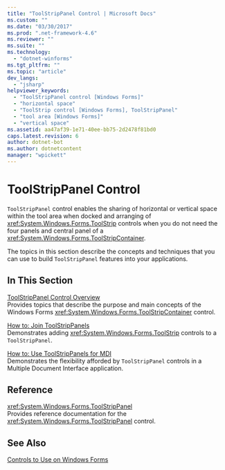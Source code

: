 ```yaml
---
title: "ToolStripPanel Control | Microsoft Docs"
ms.custom: ""
ms.date: "03/30/2017"
ms.prod: ".net-framework-4.6"
ms.reviewer: ""
ms.suite: ""
ms.technology: 
  - "dotnet-winforms"
ms.tgt_pltfrm: ""
ms.topic: "article"
dev_langs: 
  - "jsharp"
helpviewer_keywords: 
  - "ToolStripPanel control [Windows Forms]"
  - "horizontal space"
  - "ToolStrip control [Windows Forms], ToolStripPanel"
  - "tool area [Windows Forms]"
  - "vertical space"
ms.assetid: aa47af39-1e71-40ee-bb75-2d2478f81bd0
caps.latest.revision: 6
author: dotnet-bot
ms.author: dotnetcontent
manager: "wpickett"
---
```

# ToolStripPanel Control
`ToolStripPanel` control enables the sharing of horizontal or vertical space within the tool area when docked and arranging of <xref:System.Windows.Forms.ToolStrip> controls when you do not need the four panels and central panel of a <xref:System.Windows.Forms.ToolStripContainer>.  
  
 The topics in this section describe the concepts and techniques that you can use to build `ToolStripPanel` features into your applications.  
  
## In This Section  
 [ToolStripPanel Control Overview](../../../../docs/framework/winforms/controls/toolstrippanel-control-overview.md)  
 Provides topics that describe the purpose and main concepts of the Windows Forms <xref:System.Windows.Forms.ToolStripContainer> control.  
  
 [How to: Join ToolStripPanels](../../../../docs/framework/winforms/controls/how-to-join-toolstrippanels.md)  
 Demonstrates adding <xref:System.Windows.Forms.ToolStrip> controls to a `ToolStripPanel`.  
  
 [How to: Use ToolStripPanels for MDI](../../../../docs/framework/winforms/controls/how-to-use-toolstrippanels-for-mdi.md)  
 Demonstrates the flexibility afforded by `ToolStripPanel` controls in a Multiple Document Interface application.  
  
## Reference  
 <xref:System.Windows.Forms.ToolStripPanel>  
 Provides reference documentation for the <xref:System.Windows.Forms.ToolStripPanel> control.  
  
## See Also  
 [Controls to Use on Windows Forms](../../../../docs/framework/winforms/controls/controls-to-use-on-windows-forms.md)